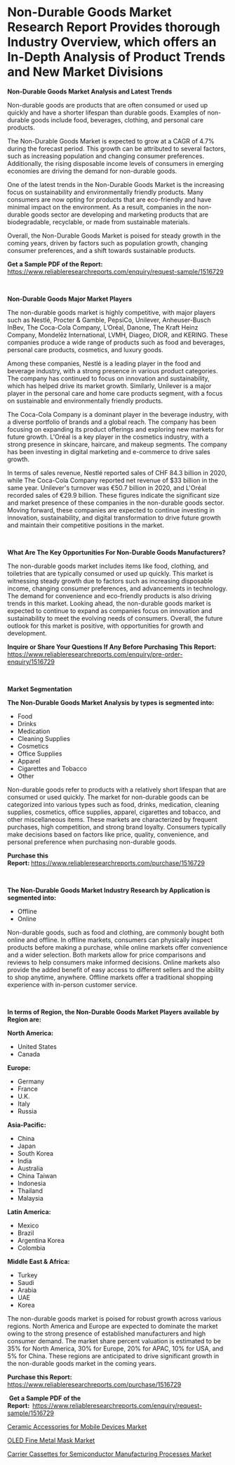 <p><h1>Non-Durable Goods Market Research Report Provides thorough Industry Overview, which offers an In-Depth Analysis of Product Trends and New Market Divisions</h1></p><p><strong>Non-Durable Goods Market Analysis and Latest Trends</strong></p>
<p><p>Non-durable goods are products that are often consumed or used up quickly and have a shorter lifespan than durable goods. Examples of non-durable goods include food, beverages, clothing, and personal care products.</p><p>The Non-Durable Goods Market is expected to grow at a CAGR of 4.7% during the forecast period. This growth can be attributed to several factors, such as increasing population and changing consumer preferences. Additionally, the rising disposable income levels of consumers in emerging economies are driving the demand for non-durable goods.</p><p>One of the latest trends in the Non-Durable Goods Market is the increasing focus on sustainability and environmentally friendly products. Many consumers are now opting for products that are eco-friendly and have minimal impact on the environment. As a result, companies in the non-durable goods sector are developing and marketing products that are biodegradable, recyclable, or made from sustainable materials.</p><p>Overall, the Non-Durable Goods Market is poised for steady growth in the coming years, driven by factors such as population growth, changing consumer preferences, and a shift towards sustainable products.</p></p>
<p><strong>Get a Sample PDF of the Report:&nbsp;</strong> <a href="https://www.reliableresearchreports.com/enquiry/request-sample/1516729">https://www.reliableresearchreports.com/enquiry/request-sample/1516729</a></p>
<p>&nbsp;</p>
<p><strong>Non-Durable Goods Major Market Players</strong></p>
<p><p>The non-durable goods market is highly competitive, with major players such as Nestlé, Procter & Gamble, PepsiCo, Unilever, Anheuser-Busch InBev, The Coca-Cola Company, L’Oréal, Danone, The Kraft Heinz Company, Mondelēz International, LVMH, Diageo, DIOR, and KERING. These companies produce a wide range of products such as food and beverages, personal care products, cosmetics, and luxury goods.</p><p>Among these companies, Nestlé is a leading player in the food and beverage industry, with a strong presence in various product categories. The company has continued to focus on innovation and sustainability, which has helped drive its market growth. Similarly, Unilever is a major player in the personal care and home care products segment, with a focus on sustainable and environmentally friendly products.</p><p>The Coca-Cola Company is a dominant player in the beverage industry, with a diverse portfolio of brands and a global reach. The company has been focusing on expanding its product offerings and exploring new markets for future growth. L'Oréal is a key player in the cosmetics industry, with a strong presence in skincare, haircare, and makeup segments. The company has been investing in digital marketing and e-commerce to drive sales growth.</p><p>In terms of sales revenue, Nestlé reported sales of CHF 84.3 billion in 2020, while The Coca-Cola Company reported net revenue of $33 billion in the same year. Unilever's turnover was €50.7 billion in 2020, and L'Oréal recorded sales of €29.9 billion. These figures indicate the significant size and market presence of these companies in the non-durable goods sector. Moving forward, these companies are expected to continue investing in innovation, sustainability, and digital transformation to drive future growth and maintain their competitive positions in the market.</p></p>
<p>&nbsp;</p>
<p><strong>What Are The Key Opportunities For Non-Durable Goods Manufacturers?</strong></p>
<p><p>The non-durable goods market includes items like food, clothing, and toiletries that are typically consumed or used up quickly. This market is witnessing steady growth due to factors such as increasing disposable income, changing consumer preferences, and advancements in technology. The demand for convenience and eco-friendly products is also driving trends in this market. Looking ahead, the non-durable goods market is expected to continue to expand as companies focus on innovation and sustainability to meet the evolving needs of consumers. Overall, the future outlook for this market is positive, with opportunities for growth and development.</p></p>
<p><strong>Inquire or Share Your Questions If Any Before Purchasing This Report:</strong> <a href="https://www.reliableresearchreports.com/enquiry/pre-order-enquiry/1516729">https://www.reliableresearchreports.com/enquiry/pre-order-enquiry/1516729</a></p>
<p>&nbsp;</p>
<p><strong>Market Segmentation</strong></p>
<p><strong>The Non-Durable Goods Market Analysis by types is segmented into:</strong></p>
<p><ul><li>Food</li><li>Drinks</li><li>Medication</li><li>Cleaning Supplies</li><li>Cosmetics</li><li>Office Supplies</li><li>Apparel</li><li>Cigarettes and Tobacco</li><li>Other</li></ul></p>
<p><p>Non-durable goods refer to products with a relatively short lifespan that are consumed or used quickly. The market for non-durable goods can be categorized into various types such as food, drinks, medication, cleaning supplies, cosmetics, office supplies, apparel, cigarettes and tobacco, and other miscellaneous items. These markets are characterized by frequent purchases, high competition, and strong brand loyalty. Consumers typically make decisions based on factors like price, quality, convenience, and personal preference when purchasing non-durable goods.</p></p>
<p><strong>Purchase this Report:&nbsp;</strong><a href="https://www.reliableresearchreports.com/purchase/1516729">https://www.reliableresearchreports.com/purchase/1516729</a></p>
<p>&nbsp;</p>
<p><strong>The Non-Durable Goods Market Industry Research by Application is segmented into:</strong></p>
<p><ul><li>Offline</li><li>Online</li></ul></p>
<p><p>Non-durable goods, such as food and clothing, are commonly bought both online and offline. In offline markets, consumers can physically inspect products before making a purchase, while online markets offer convenience and a wider selection. Both markets allow for price comparisons and reviews to help consumers make informed decisions. Online markets also provide the added benefit of easy access to different sellers and the ability to shop anytime, anywhere. Offline markets offer a traditional shopping experience with in-person customer service.</p></p>
<p>&nbsp;</p>
<p><strong>In terms of Region, the Non-Durable Goods Market Players available by Region are:</strong></p>
<p>
    <p> <strong> North America: </strong>
        <ul>
            <li>United States</li>
            <li>Canada</li>
        </ul>
        </p> 
    <p> <strong> Europe: </strong>
        <ul>
            <li>Germany</li>
            <li>France</li>
            <li>U.K.</li>
            <li>Italy</li>
            <li>Russia</li>
        </ul>
        </p> 
    <p> <strong> Asia-Pacific: </strong>
        <ul>
            <li>China</li>
            <li>Japan</li>
            <li>South Korea</li>
            <li>India</li>
            <li>Australia</li>
            <li>China Taiwan</li>
            <li>Indonesia</li>
            <li>Thailand</li>
            <li>Malaysia</li>
        </ul>
        </p> 
    <p> <strong> Latin America: </strong>
        <ul>
            <li>Mexico</li>
            <li>Brazil</li>
            <li>Argentina Korea</li>
            <li>Colombia</li>
        </ul>
        </p> 
    <p> <strong> Middle East & Africa: </strong>
        <ul>
            <li>Turkey</li>
            <li>Saudi</li>
            <li>Arabia</li>
            <li>UAE</li>
            <li>Korea</li>
        </ul>
    </p>
    </p>
<p><p>The non-durable goods market is poised for robust growth across various regions. North America and Europe are expected to dominate the market owing to the strong presence of established manufacturers and high consumer demand. The market share percent valuation is estimated to be 35% for North America, 30% for Europe, 20% for APAC, 10% for USA, and 5% for China. These regions are anticipated to drive significant growth in the non-durable goods market in the coming years.</p></p>
<p><strong>Purchase this Report: </strong><a href="https://www.reliableresearchreports.com/purchase/1516729">https://www.reliableresearchreports.com/purchase/1516729</a></p>
<p>&nbsp;<strong>Get a Sample PDF of the Report:&nbsp;&nbsp;</strong><a href="https://www.reliableresearchreports.com/enquiry/request-sample/1516729">https://www.reliableresearchreports.com/enquiry/request-sample/1516729</a></p>
<p><strong></strong></p>
<p><p><a href="https://view.publitas.com/reportprime-1/ceramic-accessories-for-mobile-devices-market-research-report-reveals-the-latest-trends-and-opportunities-of-this-market-for-period-from-2024-2031/">Ceramic Accessories for Mobile Devices Market</a></p><p><a href="https://view.publitas.com/reportprime-1/oled-fine-metal-mask-market-size-market-share-and-global-market-analysis-report-2024-2031/">OLED Fine Metal Mask Market</a></p><p><a href="https://view.publitas.com/reportprime-1/carrier-cassettes-for-semiconductor-manufacturing-processes-market-research-report-provides-critical-insights-that-can-help-shape-business-development-and-investment-strategies/">Carrier Cassettes for Semiconductor Manufacturing Processes Market</a></p></p>